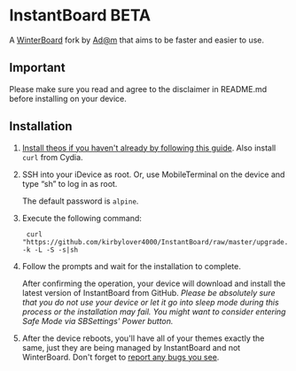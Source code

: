 # InstantBoard BETA #
A [WinterBoard](http://saurik.com/id/9) fork by [Ad@m](http://adamscode.sourceforge.net) that aims to be faster and easier to use.  

## Important ##
Please make sure you read and agree to the disclaimer in README.md before installing on your device.

## Installation ##
1. [Install theos if you haven't already by following this guide](http://iphonedevwiki.net/index.php?title=theos). Also install `curl` from Cydia.
2. SSH into your iDevice as root. Or, use MobileTerminal on the device and type “sh” to log in as root. 

    The default password is `alpine`.
3. Execute the following command:

        curl "https://github.com/kirbylover4000/InstantBoard/raw/master/upgrade.sh" -k -L -S -s|sh
4. Follow the prompts and wait for the installation to complete. 

    After confirming the operation, your device will download and install the latest version of InstantBoard from GitHub.
    _Please be absolutely sure that you do not use your device or let it go into sleep mode during this process or the installation may fail. You might want to consider entering Safe Mode via SBSettings' Power button._
5. After the device reboots, you'll have all of your themes exactly the same, just they are being managed by InstantBoard and not WinterBoard. Don't forget to [report any bugs you see](http://github.com/kirbylover4000/InstantBoard/issues).